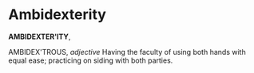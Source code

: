 # Ambidexterity

**AMBIDEXTER'ITY**,

AMBIDEX'TROUS, _adjective_ Having the faculty of using both hands with equal ease; practicing on siding with both parties.